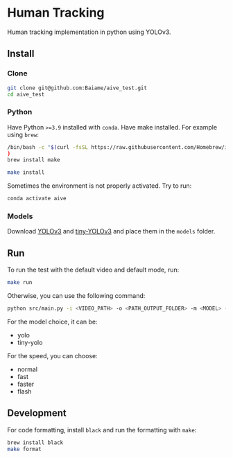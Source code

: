 # Human Tracking

Human tracking implementation in python using YOLOv3.

## Install

### Clone

```bash
git clone git@github.com:Baiame/aive_test.git
cd aive_test
```

### Python

Have Python `>=3.9` installed with  `conda`.
Have make installed. For example using `brew`:
```bash
/bin/bash -c "$(curl -fsSL https://raw.githubusercontent.com/Homebrew/install/HEAD/install.sh)"
)
brew install make
```

```bash
make install
```

Sometimes the environment is not properly activated. Try to run:

```bash
conda activate aive
```

### Models

Download [YOLOv3](https://github.com/OlafenwaMoses/ImageAI/releases/download/1.0/yolo.h5/) and [tiny-YOLOv3](https://github.com/OlafenwaMoses/ImageAI/releases/download/1.0/yolo.h5/) and place them in the `models` folder.

## Run

To run the test with the default video and default mode, run:

```bash
make run
```

Otherwise, you can use the following command:

```bash
python src/main.py -i <VIDEO_PATH> -o <PATH_OUTPUT_FOLDER> -m <MODEL> -s <SPEED>
```

For the model choice, it can be:
- yolo
- tiny-yolo

For the speed, you can choose:
- normal
- fast
- faster
- flash


## Development

For code formatting, install `black` and run the formatting with `make`:

```bash
brew install black
make format
```
